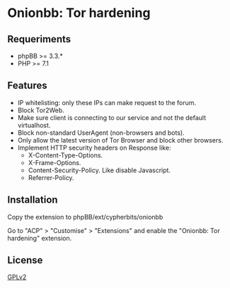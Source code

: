 # Onionbb: Tor hardening

## Requeriments
- phpBB >= 3.3.*
- PHP >= 7.1

## Features

- IP whitelisting: only these IPs can make request to the forum.
- Block Tor2Web.
- Make sure client is connecting to our service and not the default virtualhost.
- Block non-standard UserAgent (non-browsers and bots).
- Only allow the latest version of Tor Browser and block other browsers.
- Implement HTTP security headers on Response like:
  * X-Content-Type-Options.
  * X-Frame-Options. 
  * Content-Security-Policy. Like disable Javascript.
  * Referrer-Policy.

## Installation

Copy the extension to phpBB/ext/cypherbits/onionbb

Go to "ACP" > "Customise" > "Extensions" and enable the "Onionbb: Tor hardening" extension.

## License

[GPLv2](license.txt)
